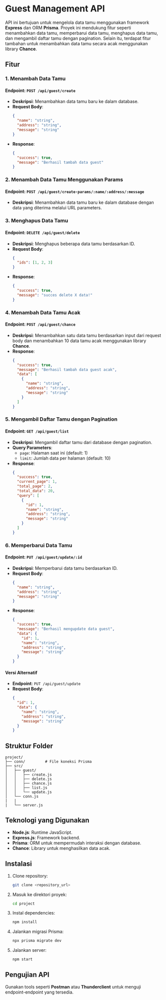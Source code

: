 # Guest Management API

API ini bertujuan untuk mengelola data tamu menggunakan framework **Express** dan ORM **Prisma**. Proyek ini mendukung fitur seperti menambahkan data tamu, memperbarui data tamu, menghapus data tamu, dan mengambil daftar tamu dengan pagination. Selain itu, terdapat fitur tambahan untuk menambahkan data tamu secara acak menggunakan library **Chance**.

## Fitur

### 1. Menambah Data Tamu

#### Endpoint: `POST /api/guest/create`

- **Deskripsi**: Menambahkan data tamu baru ke dalam database.
- **Request Body**:
  ```json
  {
    "name": "string",
    "address": "string",
    "message": "string"
  }
  ```
- **Response**:
  ```json
  {
    "success": true,
    "message": "Berhasil tambah data guest"
  }
  ```

### 2. Menambah Data Tamu Menggunakan Params

#### Endpoint: `POST /api/guest/create-params/:name/:address/:message`

- **Deskripsi**: Menambahkan data tamu baru ke dalam database dengan data yang diterima melalui URL parameters.

### 3. Menghapus Data Tamu

#### Endpoint: `DELETE /api/guest/delete`

- **Deskripsi**: Menghapus beberapa data tamu berdasarkan ID.
- **Request Body**:
  ```json
  {
    "ids": [1, 2, 3]
  }
  ```
- **Response**:
  ```json
  {
    "success": true,
    "message": "succes delete X data!"
  }
  ```

### 4. Menambah Data Tamu Acak

#### Endpoint: `POST /api/guest/chance`

- **Deskripsi**: Menambahkan satu data tamu berdasarkan input dari request body dan menambahkan 10 data tamu acak menggunakan library **Chance**.
- **Response**:
  ```json
  {
    "success": true,
    "message": "Berhasil tambah data guest acak",
    "data": [
      {
        "name": "string",
        "address": "string",
        "message": "string"
      }
    ]
  }
  ```

### 5. Mengambil Daftar Tamu dengan Pagination

#### Endpoint: `GET /api/guest/list`

- **Deskripsi**: Mengambil daftar tamu dari database dengan pagination.
- **Query Parameters**:
  - `page`: Halaman saat ini (default: 1)
  - `limit`: Jumlah data per halaman (default: 10)
- **Response**:
  ```json
  {
    "success": true,
    "current_page": 1,
    "total_page": 2,
    "total_data": 20,
    "query": [
      {
        "id": 1,
        "name": "string",
        "address": "string",
        "message": "string"
      }
    ]
  }
  ```

### 6. Memperbarui Data Tamu

#### Endpoint: `PUT /api/guest/update/:id`

- **Deskripsi**: Memperbarui data tamu berdasarkan ID.
- **Request Body**:
  ```json
  {
    "name": "string",
    "address": "string",
    "message": "string"
  }
  ```
- **Response**:
  ```json
  {
    "success": true,
    "message": "Berhasil mengupdate data guest",
    "data": {
      "id": 1,
      "name": "string",
      "address": "string",
      "message": "string"
    }
  }
  ```

#### Versi Alternatif

- **Endpoint**: `PUT /api/guest/update`
- **Request Body**:
  ```json
  {
    "id": 1,
    "data": {
      "name": "string",
      "address": "string",
      "message": "string"
    }
  }
  ```

## Struktur Folder

```
project/
├── conn/         # File koneksi Prisma
├── src/
│   ├── guest/
│   │   ├── create.js
│   │   ├── delete.js
│   │   ├── chance.js
│   │   ├── list.js
│   │   └── update.js
│   └── conn.js
|   |
|   └── server.js
```

## Teknologi yang Digunakan

- **Node.js**: Runtime JavaScript.
- **Express.js**: Framework backend.
- **Prisma**: ORM untuk mempermudah interaksi dengan database.
- **Chance**: Library untuk menghasilkan data acak.

## Instalasi

1. Clone repository:
   ```bash
   git clone <repository_url>
   ```
2. Masuk ke direktori proyek:
   ```bash
   cd project
   ```
3. Instal dependencies:
   ```bash
   npm install
   ```
4. Jalankan migrasi Prisma:
   ```bash
   npx prisma migrate dev
   ```
5. Jalankan server:
   ```bash
   npm start
   ```

## Pengujian API

Gunakan tools seperti **Postman** atau **Thunderclient** untuk menguji endpoint-endpoint yang tersedia.

